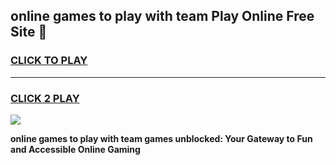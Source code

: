 
## online games to play with team Play Online Free Site 👋
<h3>
<a href="https://download.freeplayer.one?title=online_games_to_play_with_team&ref=21F">CLICK TO PLAY</a></h3>
<hr>

<h3>
<a href="https://download.freeplayer.one?title=online_games_to_play_with_team&ref=21F">CLICK 2 PLAY</a>
  
</h3>

<a href="https://download.freeplayer.one?title=online_games_to_play_with_team&ref=21F"><img src="https://cdnb.artstation.com/p/assets/images/images/032/539/853/original/anto-thomas-button-gif.gif"></a>


**online games to play with team games unblocked: Your Gateway to Fun and Accessible Online Gaming**
